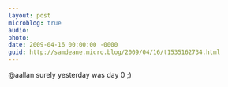 ```yaml
---
layout: post
microblog: true
audio: 
photo: 
date: 2009-04-16 00:00:00 -0000
guid: http://samdeane.micro.blog/2009/04/16/t1535162734.html
---
```

@aallan surely yesterday was day 0 ;)
